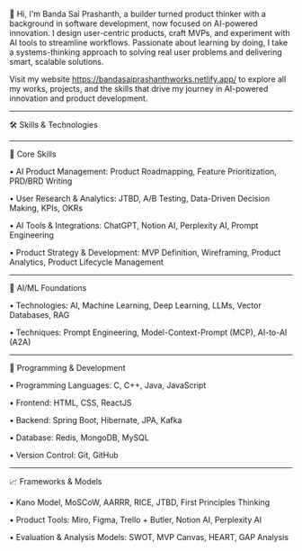 
👋 Hi, I'm Banda Sai Prashanth, a builder turned product thinker with a background in software development, now focused on AI-powered innovation. I design user-centric products, craft MVPs, and experiment with AI tools to streamline workflows. Passionate about learning by doing, I take a systems-thinking approach to solving real user problems and delivering smart, scalable solutions.

Visit my website https://bandasaiprashanthworks.netlify.app/ to explore all my works, projects, and the skills that drive my journey in AI-powered innovation and product development.

---------------------------------------------------------------------------------------------------------------------------------------------------------------------------------------------------------------------

🛠️ Skills & Technologies

---------------------------------------------------------------------------------------------------------------------------------------------------------------------------------------------------------------------

🌟 Core Skills

• AI Product Management: Product Roadmapping, Feature Prioritization, PRD/BRD Writing

• User Research & Analytics: JTBD, A/B Testing, Data-Driven Decision Making, KPIs, OKRs

• AI Tools & Integrations: ChatGPT, Notion AI, Perplexity AI, Prompt Engineering

• Product Strategy & Development: MVP Definition, Wireframing, Product Analytics, Product Lifecycle Management

---------------------------------------------------------------------------------------------------------------------------------------------------------------------------------------------------------------------

🤖 AI/ML Foundations

• Technologies: AI, Machine Learning, Deep Learning, LLMs, Vector Databases, RAG

• Techniques: Prompt Engineering, Model-Context-Prompt (MCP), AI-to-AI (A2A)

---------------------------------------------------------------------------------------------------------------------------------------------------------------------------------------------------------------------

🧰 Programming & Development

• Programming Languages: C, C++, Java, JavaScript

• Frontend: HTML, CSS, ReactJS

• Backend: Spring Boot, Hibernate, JPA, Kafka

• Database: Redis, MongoDB, MySQL

• Version Control: Git, GitHub

---------------------------------------------------------------------------------------------------------------------------------------------------------------------------------------------------------------------

📈 Frameworks & Models

• Kano Model, MoSCoW, AARRR, RICE, JTBD, First Principles Thinking

• Product Tools: Miro, Figma, Trello + Butler, Notion AI, Perplexity AI

• Evaluation & Analysis Models: SWOT, MVP Canvas, HEART, GAP Analysis
